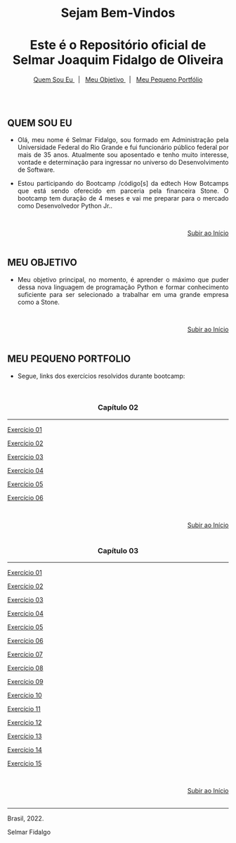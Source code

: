 # <center>Sejam Bem-Vindos


<div align="center"><h1 align="center"><span id="home"></span>Este é o Repositório oficial de<br> <b>Selmar Joaquim Fidalgo de Oliveira</b></h1>
<p align="center">
    <a href="#quem-sou-eu"> Quem Sou Eu </a>&nbsp;&nbsp;|&nbsp;&nbsp;
    <a href="#meu-objetivo"> Meu Objetivo </a>&nbsp;&nbsp;|&nbsp;&nbsp;
    <a href="#meu-pequeno-portfolio"> Meu Pequeno Portfólio </a>
</p>
</div>


<br><br>

## QUEM SOU EU

* <p align='justify'>Olá, meu nome é Selmar Fidalgo, sou formado em Administração pela Universidade Federal do Rio Grande e fui funcionário público federal por mais de 35 anos. Atualmente sou aposentado e tenho muito interesse, vontade e determinação para ingressar no universo do Desenvolvimento de Software.</p>

* <p align='justify'>Estou participando do Bootcamp /código[s] da edtech How Botcamps que está sendo oferecido em parceria pela financeira Stone. O bootcamp tem duração de 4 meses e vai me preparar para o mercado como Desenvolvedor Python Jr..</p>
<br><div align="right">[Subir ao Início](#home)</div><br>

## MEU OBJETIVO

* <p align='justify'>Meu objetivo principal, no momento, é aprender o máximo que puder dessa nova linguagem de programação Python e formar conhecimento suficiente para ser selecionado a trabalhar em uma grande empresa como a Stone.</p>
<br><div align="right">[Subir ao Início](#home)</div><br>

## MEU PEQUENO PORTFOLIO

* Segue, links dos exercícios resolvidos durante bootcamp:

<br><center><h3>Capítulo 02</h3></center>

-----

[Exercício 01](https://github.com/SelmarFidalgo/SelmarFidalgo/blob/main/exercicios3/Capitulo%202/exercicio-02-01.py)

[Exercício 02](https://github.com/SelmarFidalgo/SelmarFidalgo/blob/main/exercicios3/Capitulo%202/exercicio-02-02.py)

[Exercício 03](https://github.com/SelmarFidalgo/SelmarFidalgo/blob/main/exercicios3/Capitulo%202/exercicio-02-03.py)

[Exercício 04](https://github.com/SelmarFidalgo/SelmarFidalgo/blob/main/exercicios3/Capitulo%202/exercicio-02-04.py)

[Exercício 05](https://github.com/SelmarFidalgo/SelmarFidalgo/blob/main/exercicios3/Capitulo%202/exercicio-02-05.py)

[Exercício 06](https://github.com/SelmarFidalgo/SelmarFidalgo/blob/main/exercicios3/Capitulo%202/exercicio-02-06.py)

<br><div align="right">[Subir ao Início](#home)</div><br>

<center><h3>Capítulo 03</h3></center>

-----

[Exercício 01](https://github.com/SelmarFidalgo/SelmarFidalgo/blob/main/exercicios3/Capitulo%203/exercicio-03-01.py)

[Exercício 02](https://github.com/SelmarFidalgo/SelmarFidalgo/blob/main/exercicios3/Capitulo%203/exercicio-03-02.py)

[Exercício 03](https://github.com/SelmarFidalgo/SelmarFidalgo/blob/main/exercicios3/Capitulo%203/exercicio-03-03.py)

[Exercício 04](https://github.com/SelmarFidalgo/SelmarFidalgo/blob/main/exercicios3/Capitulo%203/exercicio-03-04.py)

[Exercício 05](https://github.com/SelmarFidalgo/SelmarFidalgo/blob/main/exercicios3/Capitulo%203/exercicio-03-05.py)

[Exercício 06](https://github.com/SelmarFidalgo/SelmarFidalgo/blob/main/exercicios3/Capitulo%203/exercicio-03-06.py)

[Exercício 07](https://github.com/SelmarFidalgo/SelmarFidalgo/blob/main/exercicios3/Capitulo%203/exercicio-03-07.py)

[Exercício 08](https://github.com/SelmarFidalgo/SelmarFidalgo/blob/main/exercicios3/Capitulo%203/exercicio-03-08.py)

[Exercício 09](https://github.com/SelmarFidalgo/SelmarFidalgo/blob/main/exercicios3/Capitulo%203/exercicio-03-09.py)

[Exercício 10](https://github.com/SelmarFidalgo/SelmarFidalgo/blob/main/exercicios3/Capitulo%203/exercicio-03-10.py)

[Exercício 11](https://github.com/SelmarFidalgo/SelmarFidalgo/blob/main/exercicios3/Capitulo%203/exercicio-03-11.py)

[Exercício 12](https://github.com/SelmarFidalgo/SelmarFidalgo/blob/main/exercicios3/Capitulo%203/exercicio-03-12.py)

[Exercício 13](https://github.com/SelmarFidalgo/SelmarFidalgo/blob/main/exercicios3/Capitulo%203/exercicio-03-13.py)

[Exercício 14](https://github.com/SelmarFidalgo/SelmarFidalgo/blob/main/exercicios3/Capitulo%203/exercicio-03-14.py)

[Exercício 15](https://github.com/SelmarFidalgo/SelmarFidalgo/blob/main/exercicios3/Capitulo%203/exercicio-03-15.py)


<br><div align="right">[Subir ao Início](#home)</div><br>

-----

Brasil, 2022.

Selmar Fidalgo